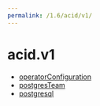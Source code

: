 ```yaml
---
permalink: /1.6/acid/v1/
---
```


# acid.v1



* [operatorConfiguration](operatorConfiguration.md)
* [postgresTeam](postgresTeam.md)
* [postgresql](postgresql.md)